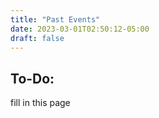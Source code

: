 ```yaml
---
title: "Past Events"
date: 2023-03-01T02:50:12-05:00
draft: false
---
```


## To-Do:
fill in this page
